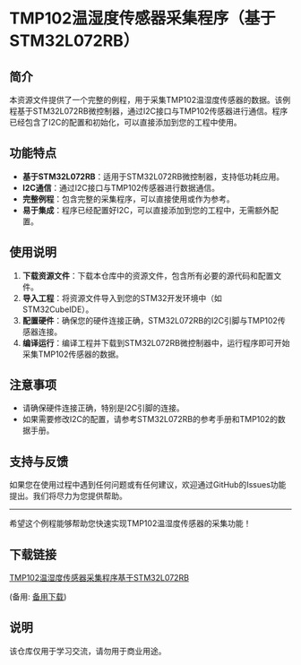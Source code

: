 # TMP102温湿度传感器采集程序（基于STM32L072RB）

## 简介
本资源文件提供了一个完整的例程，用于采集TMP102温湿度传感器的数据。该例程基于STM32L072RB微控制器，通过I2C接口与TMP102传感器进行通信。程序已经包含了I2C的配置和初始化，可以直接添加到您的工程中使用。

## 功能特点
- **基于STM32L072RB**：适用于STM32L072RB微控制器，支持低功耗应用。
- **I2C通信**：通过I2C接口与TMP102传感器进行数据通信。
- **完整例程**：包含完整的采集程序，可以直接使用或作为参考。
- **易于集成**：程序已经配置好I2C，可以直接添加到您的工程中，无需额外配置。

## 使用说明
1. **下载资源文件**：下载本仓库中的资源文件，包含所有必要的源代码和配置文件。
2. **导入工程**：将资源文件导入到您的STM32开发环境中（如STM32CubeIDE）。
3. **配置硬件**：确保您的硬件连接正确，STM32L072RB的I2C引脚与TMP102传感器连接。
4. **编译运行**：编译工程并下载到STM32L072RB微控制器中，运行程序即可开始采集TMP102传感器的数据。

## 注意事项
- 请确保硬件连接正确，特别是I2C引脚的连接。
- 如果需要修改I2C的配置，请参考STM32L072RB的参考手册和TMP102的数据手册。

## 支持与反馈
如果您在使用过程中遇到任何问题或有任何建议，欢迎通过GitHub的Issues功能提出。我们将尽力为您提供帮助。

---

希望这个例程能够帮助您快速实现TMP102温湿度传感器的采集功能！

## 下载链接
[TMP102温湿度传感器采集程序基于STM32L072RB](https://pan.quark.cn/s/c56f2892efd9) 

(备用: [备用下载](https://pan.baidu.com/s/1FDYimn8qUDIuUpGwZHA5pA?pwd=1234))

## 说明

该仓库仅用于学习交流，请勿用于商业用途。

